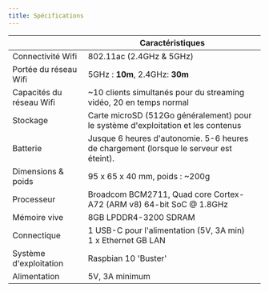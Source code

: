 ```yaml
---
title: Spécifications
---
```


|  | Caractéristiques |
|------------------------------------|------------|
| Connectivité Wifi | 802.11ac (2.4GHz & 5GHz) |
| Portée du réseau Wifi | 5GHz : **10m**, 2.4GHz: **30m** |
| Capacités du réseau Wifi | ~10 clients simultanés pour du streaming vidéo, 20 en temps normal |
| Stockage | Carte microSD (512Go généralement) pour le système d'exploitation et les contenus |
| Batterie | Jusque 6 heures d'autonomie. 5-6 heures de chargement (lorsque le serveur est éteint). |
| Dimensions & poids | 95 x 65 x 40 mm, poids : ~200g |
| Processeur | Broadcom BCM2711, Quad core Cortex-A72 (ARM v8) 64-bit SoC @ 1.8GHz |
| Mémoire vive | 8GB LPDDR4-3200 SDRAM |
| Connectique | 1 USB-C pour l'alimentation (5V, 3A min)<br />1 x Ethernet GB LAN |
| Système d'exploitation | Raspbian 10 'Buster' |
| Alimentation | 5V, 3A minimum |

